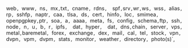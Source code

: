 web`, `www`, `ns`, `mx` , `txt`, `cname`, `rdns`,  `spf`,`srv`,`wr`,`ws`, `wss`, `alias`, `rp`, `sshfp`, `naptr`, `caa`, `tlsa`, `ds`, `cert`, `hinfo`,
`loc`, `smimea`, `openpgpkey`,`ptr`, `soa`, `a`, `aaaa`, `meta`, `fs`, `config`, `schema`,`ftp`, `ssh`, `node`, `n`, `u`, `b`, `r`, `ipfs`,  `dat`, `hyper`, 
`dat`, `dns`,`chain`, `server`, `vps`, `metal`,`baremetal`, `forex`, `exchange`, `dex`, `mail`, `cal`, `tel`, `stock`, `vpn`, `dvpn`, `vpm`, `dvpm`, `stats`,
`monitor`, `weather`, `directory`, `photo(s)`,

